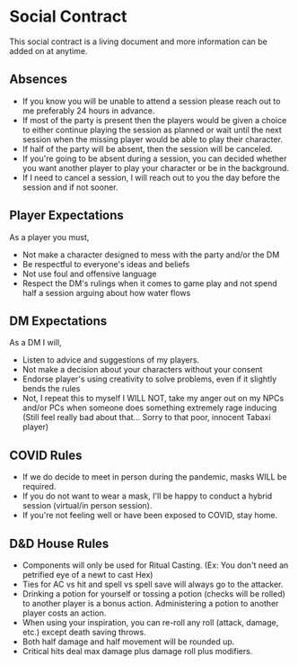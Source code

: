 # Social Contract

This social contract is a living document and more information can be added on at anytime.

## Absences
* If you know you will be unable to attend a session please reach out to me preferably 24 hours in advance.
* If most of the party is present then the players would be given a choice to either continue playing the session as planned or wait until the next session when the missing player would be able to play their character.
* If half of the party will be absent, then the session will be canceled.
* If you're going to be absent during a session, you can decided whether you want another player to play your character or be in the background.
* If I need to cancel a session, I will reach out to you the day before the session and if not sooner.

## Player Expectations

As a player you must,

* Not make a character designed to mess with the party and/or the DM
* Be respectful to everyone's ideas and beliefs
* Not use foul and offensive language
* Respect the DM's rulings when it comes to game play and not spend half a session arguing about how water flows

## DM Expectations 

As a DM I will,

* Listen to advice and suggestions of my players.  
* Not make a decision about your characters without your consent 
* Endorse player's using creativity to solve problems, even if it slightly bends the rules
* Not, I repeat this to myself I WILL NOT, take my anger out on my NPCs and/or PCs when someone does something extremely rage inducing (Still feel really bad about that... Sorry to that poor, innocent Tabaxi player)

## COVID Rules

* If we do decide to meet in person during the pandemic, masks WILL be required.
* If you do not want to wear a mask, I'll be happy to conduct a hybrid session (virtual/in person session).
* If you're not feeling well or have been exposed to COVID, stay home.

## D&D House Rules

* Components will only be used for Ritual Casting. (Ex: You don't need an petrified eye of a newt to cast Hex)
* Ties for AC vs hit and spell vs spell save will always go to the attacker.
* Drinking a potion for yourself or tossing a potion (checks will be rolled) to another player is a bonus action. Administering a potion to another player costs an action.
* When using your inspiration, you can re-roll any roll (attack, damage, etc.) except death saving throws.
* Both half damage and half movement will be rounded up.
* Critical hits deal max damage plus damage roll plus modifiers. 